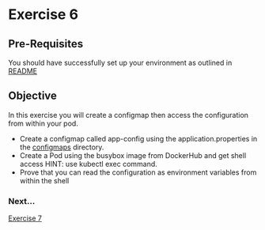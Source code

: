# Exercise 6 #

## Pre-Requisites ##

You should have successfully set up your environment as outlined in [README](./README.md)

## Objective ##

In this exercise you will create a configmap then access the configuration from within your pod.

* Create a configmap called app-config using the application.properties in the [configmaps](../../configmaps/application.properties) directory.
* Create a Pod using the busybox image from DockerHub and get shell access HINT: use kubectl exec command.
* Prove that you can read the configuration as environment variables from within the shell

### Next... ###

[Exercise 7](./exercise7.md)